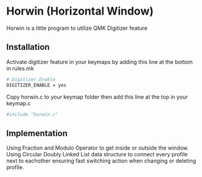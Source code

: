 # Horwin (Horizontal Window)
Horwin is a little program to utilize QMK Digitizer feature


## Installation

Activate digitizer feature in your keymaps by adding this line at the bottom in rules.mk
```sh
# Digitizer Enable
DIGITIZER_ENABLE = yes
```

Copy horwin.c to your keymap folder then add this line at the top in your keymap.c
```sh
#include "horwin.c"
```


## Implementation
Using Fraction and Modulo Operator to get inside or outside the window.
Using Circular Doubly Linked List data structure to connect every profile next to eachother ensuring fast switching action when changing or deleting profile.

